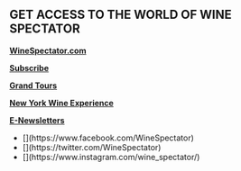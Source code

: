 ## GET ACCESS TO THE WORLD OF WINE SPECTATOR

**[WineSpectator.com](http://winespectator.com/)**

**[Subscribe](https://sub.winespectator.com/pubs/M5/WNE/WSSubTop1002013.jsp?cds_page_id=146739&cds_mag_code=WNE&id=1520866961679&lsid=80711002279047437&vid=2&cds_response_key=I4LGGAD)**

**[Grand Tours](http://grandtour.winespectator.com/)**

**[New York Wine Experience](https://www.nywineexperience.com/)**

**[E-Newsletters](http://www.winespectator.com/newsletters)**

<ul class="u-list-inline">
    <li class="list-inline-item mr-0">[<i class="fab fa-facebook-f" data-fa-transform="shrink-3.5 down-1.6 right-1.25" data-fa-mask="fas fa-circle"></i>](https://www.facebook.com/WineSpectator)</li>
    <li class="list-inline-item mr-0">[<i class="fab fa-twitter" data-fa-transform="shrink-3.5 down-1.6 right-1.25" data-fa-mask="fas fa-circle"></i>](https://twitter.com/WineSpectator)</li>
    <li class="list-inline-item mr-0">[<i class="fab fa-instagram" data-fa-transform="shrink-3.5 down-1.6 right-1.25" data-fa-mask="fas fa-circle"></i>](https://www.instagram.com/wine_spectator/)</li>
</ul>